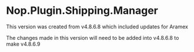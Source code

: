 # Nop.Plugin.Shipping.Manager

This version was created from v4.8.6.8 which included updates for Aramex

The changes made in this version will need to be added into v4.8.6.8 to make v4.8.6.9
